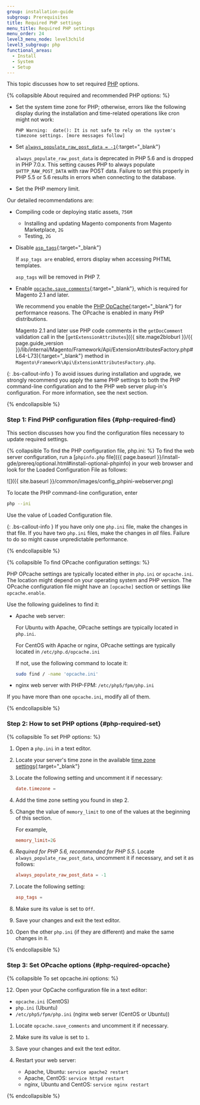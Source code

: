 ```yaml
---
group: installation-guide
subgroup: Prerequisites
title: Required PHP settings
menu_title: Required PHP settings
menu_order: 24
level3_menu_node: level3child
level3_subgroup: php
functional_areas:
  - Install
  - System
  - Setup
---
```


This topic discusses how to set required [PHP](https://glossary.magento.com/php) options.

{% collapsible About required and recommended PHP options: %}

* Set the system time zone for PHP; otherwise, errors like the following display during the installation and time-related operations like cron might not work:

   ```terminal
   PHP Warning:  date(): It is not safe to rely on the system's timezone settings. [more messages follow]
   ```

* Set [`always_populate_raw_post_data = -1`](http://php.net/manual/en/ini.core.php#ini.always-populate-raw-post-data){:target="_blank"}

   `always_populate_raw_post_data` is deprecated in PHP 5.6 and is dropped in PHP 7.0.x. This setting causes PHP to always populate `$HTTP_RAW_POST_DATA` with raw POST data. Failure to set this properly in PHP 5.5 or 5.6 results in errors when connecting to the database.

* Set the PHP memory limit.

 Our detailed recommendations are:

 * Compiling code or deploying static assets, `756M`
   * Installing and updating Magento components from Magento Marketplace, `2G`
   * Testing, `2G`

* Disable [`asp_tags`](http://php.net/manual/en/ini.core.php#ini.asp-tags){:target="_blank"}

   If `asp_tags are` enabled, errors display when accessing PHTML templates.

   `asp_tags` will be removed in PHP 7.

* Enable [`opcache.save_comments`](http://php.net/manual/en/opcache.configuration.php#ini.opcache.save_comments){:target="_blank"}, which is required for Magento 2.1 and later.

   We recommend you enable the [PHP OpCache](http://php.net/manual/en/intro.opcache.php){:target="_blank"} for performance reasons. The OPcache is enabled in many PHP distributions.

   Magento 2.1 and later use PHP code comments in the `getDocComment` validation call in the [`getExtensionAttributes`]({{ site.mage2bloburl }}/{{ page.guide_version }}/lib/internal/Magento/Framework/Api/ExtensionAttributesFactory.php#L64-L73){:target="_blank"} method in `Magento\Framework\Api\ExtensionAttributesFactory.php`.

{: .bs-callout-info }
To avoid issues during installation and upgrade, we strongly recommend you apply the same PHP settings to both the PHP command-line configuration and to the PHP web server plug-in's configuration. For more information, see the next section.

{% endcollapsible %}

### Step 1: Find PHP configuration files {#php-required-find}

This section discusses how you find the configuration files necessary to update required settings.

{% collapsible To find the PHP configuration file, php.ini: %}
To find the web server configuration, run a [`phpinfo.php` file]({{ page.baseurl }}/install-gde/prereq/optional.html#install-optional-phpinfo) in your web browser and look for the Loaded Configuration File as follows:

![]({{ site.baseurl }}/common/images/config_phpini-webserver.png)

To locate the PHP command-line configuration, enter

```bash
php --ini
```

Use the value of Loaded Configuration file.

{: .bs-callout-info }
If you have only one `php.ini` file, make the changes in that file. If you have two `php.ini` files, make the changes in <em>all</em> files. Failure to do so might cause unpredictable performance.

{% endcollapsible %}

{% collapsible To find OPcache configuration settings: %}

PHP OPcache settings are typically located either in `php.ini` or `opcache.ini`. The location might depend on your operating system and PHP version. The OPcache configuration file might have an `[opcache]` section or settings like `opcache.enable`.

Use the following guidelines to find it:

* Apache web server:

   For Ubuntu with Apache, OPcache settings are typically located in `php.ini`.

   For CentOS with Apache or nginx, OPcache settings are typically located in `/etc/php.d/opcache.ini`

   If not, use the following command to locate it:

   ```bash
   sudo find / -name 'opcache.ini'
   ```

* nginx web server with PHP-FPM: `/etc/php5/fpm/php.ini`

If you have more than one `opcache.ini`, modify all of them.

{% endcollapsible %}

### Step 2: How to set PHP options {#php-required-set}

{% collapsible To set PHP options: %}

1. Open a `php.ini` in a text editor.
1. Locate your server's time zone in the available [time zone settings](http://php.net/manual/en/timezones.php){:target="_blank"}
1. Locate the following setting and uncomment it if necessary:

   ```conf
   date.timezone =
   ```

1. Add the time zone setting you found in step 2.
1. Change the value of `memory_limit` to one of the values at the beginning of this section.

   For example,

   ```conf
   memory_limit=2G
   ```

1. _Required for PHP 5.6, recommended for PHP 5.5_. Locate `always_populate_raw_post_data`, uncomment it if necessary, and set it as follows:

   ```conf
   always_populate_raw_post_data = -1
   ```

1. Locate the following setting:

   ```conf
   asp_tags =
   ```

1. Make sure its value is set to `Off`.
1. Save your changes and exit the text editor.
1. Open the other `php.ini` (if they are different) and make the same changes in it.

{% endcollapsible %}

### Step 3: Set OPcache options {#php-required-opcache}

{% collapsible To set opcache.ini options: %}

12. Open your OpCache configuration file in a text editor:

   * `opcache.ini` (CentOS)
   * `php.ini` (Ubuntu)
   * `/etc/php5/fpm/php.ini` (nginx web server (CentOS or Ubuntu))

1. Locate `opcache.save_comments` and uncomment it if necessary.
1. Make sure its value is set to `1`.
1. Save your changes and exit the text editor.
1. Restart your web server:

   * Apache, Ubuntu: `service apache2 restart`
   * Apache, CentOS: `service httpd restart`
   * nginx, Ubuntu and CentOS: `service nginx restart`

{% endcollapsible %}
